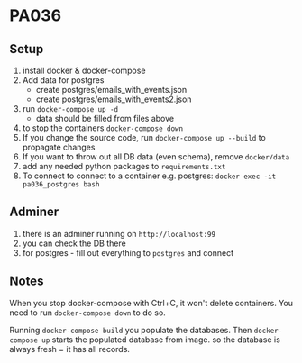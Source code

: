 # PA036

## Setup
1) install docker & docker-compose
2) Add data for postgres
    - create postgres/emails_with_events.json
    - create postgres/emails_with_events2.json
2) run ``docker-compose up -d``
    - data should be filled from files above 
3) to stop the containers ``docker-compose down``
4) If you change the source code, run ``docker-compose up --build`` to propagate changes
5) If you want to throw out all DB data (even schema), remove `docker/data`
6) add any needed python packages to `requirements.txt`
7) To connect to connect to a container e.g. postgres: `docker exec -it pa036_postgres bash`

## Adminer
1) there is an adminer running on `http://localhost:99`
2) you can check the DB there
3) for postgres - fill out everything to `postgres` and connect

## Notes

When you stop docker-compose with Ctrl+C, it won't delete containers. You need to run `docker-compose down` to do so.

Running `docker-compose build` you populate the databases. Then `docker-compose up` starts the populated database from image. so the database is always fresh = it has all records.